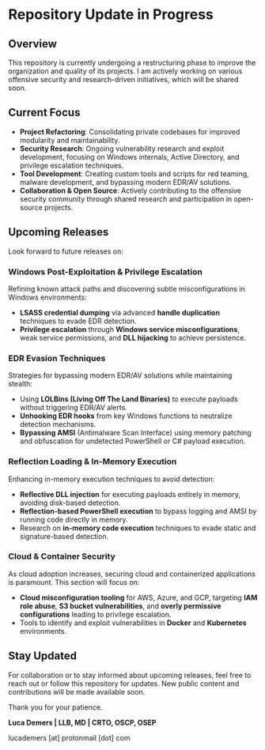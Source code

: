 # Repository Update in Progress

## Overview

This repository is currently undergoing a restructuring phase to improve the organization and quality of its projects. I am actively working on various offensive security and research-driven initiatives, which will be shared soon.

## Current Focus

- **Project Refactoring**: Consolidating private codebases for improved modularity and maintainability.
- **Security Research**: Ongoing vulnerability research and exploit development, focusing on Windows internals, Active Directory, and privilege escalation techniques.
- **Tool Development**: Creating custom tools and scripts for red teaming, malware development, and bypassing modern EDR/AV solutions.
- **Collaboration & Open Source**: Actively contributing to the offensive security community through shared research and participation in open-source projects.

## Upcoming Releases

Look forward to future releases on:

### Windows Post-Exploitation & Privilege Escalation

Refining known attack paths and discovering subtle misconfigurations in Windows environments:

- **LSASS credential dumping** via advanced **handle duplication** techniques to evade EDR detection.
- **Privilege escalation** through **Windows service misconfigurations**, weak service permissions, and **DLL hijacking** to achieve persistence.

### EDR Evasion Techniques

Strategies for bypassing modern EDR/AV solutions while maintaining stealth:

- Using **LOLBins (Living Off The Land Binaries)** to execute payloads without triggering EDR/AV alerts.
- **Unhooking EDR hooks** from key Windows functions to neutralize detection mechanisms.
- **Bypassing AMSI** (Antimalware Scan Interface) using memory patching and obfuscation for undetected PowerShell or C# payload execution.

### Reflection Loading & In-Memory Execution

Enhancing in-memory execution techniques to avoid detection:

- **Reflective DLL injection** for executing payloads entirely in memory, avoiding disk-based detection.
- **Reflection-based PowerShell execution** to bypass logging and AMSI by running code directly in memory.
- Research on **in-memory code execution** techniques to evade static and signature-based detection.

### Cloud & Container Security

As cloud adoption increases, securing cloud and containerized applications is paramount. This section will focus on:

- **Cloud misconfiguration tooling** for AWS, Azure, and GCP, targeting **IAM role abuse**, **S3 bucket vulnerabilities**, and **overly permissive configurations** leading to privilege escalation.
- Tools to identify and exploit vulnerabilities in **Docker** and **Kubernetes** environments.

## Stay Updated

For collaboration or to stay informed about upcoming releases, feel free to reach out or follow this repository for updates. New public content and contributions will be made available soon.

Thank you for your patience.

**Luca Demers | LLB, MD | CRTO, OSCP, OSEP**

lucademers [at] protonmail [dot] com
